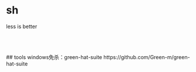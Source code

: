 # sh
less is better

<br />
<br />
<br />
## tools
windows免杀：green-hat-suite 
https://github.com/Green-m/green-hat-suite
